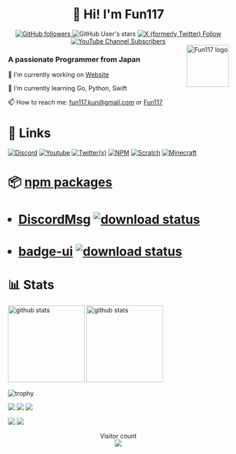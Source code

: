 [discord-img]: https://github.com/Fun117/Fun117/assets/141471450/71492221-2686-4557-83c5-f74c1fc6ee20
[twitter-img]: https://github.com/Fun117/Fun117/assets/141471450/f959ae01-b3ab-4722-8d5a-f2f51e36faeb
[youtube-img]: https://github.com/Fun117/Fun117/assets/141471450/61f085a4-7999-48bf-8c6d-02ec631095cd
[npm-img]: https://github.com/Fun117/Fun117/assets/141471450/03d54a92-9bf6-43c2-ae63-2392fcdff63d
[scratch-img]: https://github.com/Fun117/Fun117/assets/141471450/61ed7ea9-d9a2-4471-8f87-1d354e2766e0
[minecraft-img]: https://github.com/Fun117/Fun117/assets/141471450/a73fb1e2-ecee-45ae-9869-5f87c95e4dbf

<h1 align="center">👋 Hi! I'm Fun117</h1>

<div align="center">
	<a href="https://github.com/Fun117?tab=followers">
		<img alt="GitHub followers" src="https://img.shields.io/github/followers/fun117">
	</a>
	<img alt="GitHub User's stars" src="https://img.shields.io/github/stars/fun117">
	<a href="https://twitter.com/Fun_117">
		<img alt="X (formerly Twitter) Follow" src="https://img.shields.io/twitter/follow/Fun_117">
	</a>
	<a href="https://www.youtube.com/channel/UCT34DhsVlYoyV8Y4c-MTTrQ">
		<img alt="YouTube Channel Subscribers" src="https://img.shields.io/youtube/channel/subscribers/UCT34DhsVlYoyV8Y4c-MTTrQ">
	</a>
</div>

<img src="https://avatars.githubusercontent.com/u/141471450?s=400&u=d41619c3703941f545528e6928c3e5cdf64f327e&v=4" alt="Fun117 logo" align="right" width="96px"/>

### A passionate Programmer from Japan

🔭 I’m currently working on [Website](https://github.com/selcold/scratch-building)

🌱  I’m currently learning Go, Python, Swift

📫  How to reach me: fun117.kun@gmail.com or [Fun117](https://twitter.com/Fun_117)

# 🔗 Links

[![Discord][discord-img]](https://discord.com/users/990984460365365258)
[![Youtube][youtube-img]](https://www.youtube.com/channel/UCT34DhsVlYoyV8Y4c-MTTrQ)
[![Twitter(x)][twitter-img]](https://twitter.com/Fun_117)
[![NPM][npm-img]](https://www.npmjs.com/~fun117)
[![Scratch][scratch-img]](https://scratch.mit.edu/users/Fun_117/)
[![Minecraft][minecraft-img]](https://ja.namemc.com/profile/Fun117.1)

# 📦 [npm packages](https://www.npmjs.com/~fun117?activeTab=packages)
<ul>
  <h1><li>
    <a href="https://github.com/Fun117/discord-messages-ui">DiscordMsg</a> <a href="https://npmcharts.com/compare/discord-msg-ui-beta?minimal=true"><img alt="download status" src="https://img.shields.io/npm/dt/discord-msg-ui-beta.svg?style=flat"/></a>
  </li></h1>
  <h1><li>
    <a href="https://github.com/Fun117/badge-ui">badge-ui</a> <a href="https://npmcharts.com/compare/badge-ui?minimal=true"><img alt="download status" src="https://img.shields.io/npm/dt/badge-ui.svg?style=flat"/></a>
  </li></h1>
</ul>

# 📊 Stats

<p align="left"> 
  <img alt="github stats" height="175px" src="https://github-readme-stats.vercel.app/api?username=fun117&theme=ambient_gradient&show_icons=ture" />
  <img alt="github stats" height="175px" src="https://github-readme-stats.vercel.app/api/top-langs/?username=fun117&layout=compact&cache_seconds=1800&theme=github_dark&hide=ShaderLab" />
</p>

![trophy](https://github-profile-trophy.vercel.app/?username=fun117&theme=algolia&column=7)

![](https://github-profile-summary-cards.vercel.app/api/cards/profile-details?username=fun117&theme=github_dark)
![](https://github-profile-summary-cards.vercel.app/api/cards/repos-per-language?username=fun117&theme=github_dark)
![](https://github-profile-summary-cards.vercel.app/api/cards/most-commit-language?username=fun117&theme=github_dark)

![](https://github-profile-summary-cards.vercel.app/api/cards/stats?username=fun117&theme=github_dark)
![](https://github-profile-summary-cards.vercel.app/api/cards/productive-time?username=fun117&theme=github_dark&utcOffset=9)

<p align="center"> 
  Visitor count<br>
  <img src="https://profile-counter.glitch.me/fun117/count.svg" />
</p>
